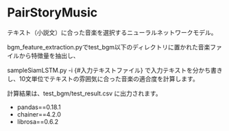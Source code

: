 # PairStoryMusic

テキスト（小説文）に合った音楽を選択するニューラルネットワークモデル。


bgm_feature_extraction.pyでtest_bgm以下のディレクトリに置かれた音楽ファイルから特徴量を抽出し、

sampleSiamLSTM.py -i {#入力テキストファイル} で入力テキストを分かち書きし、10文単位でテキストの雰囲気に合った音楽の適合度を計算します。


計算結果は、test_bgm/test_result.csv に出力されます。


* pandas==0.18.1
* chainer==4.2.0
* librosa==0.6.2

